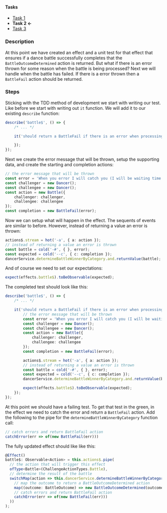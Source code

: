 #### Tasks ####

* [Task 1](./task-1.md)
* **Task 2 <-**
* [Task 3](./task-3.md)

### Description ###

At this point we have created an effect and a unit test for that effect that ensures if a dance battle successfully completes that the `BattleOutcomeDetermined` action is returned. But what if there is an error thrown for some reason when the battle is being processed? Next we will handle when the battle has failed. If there is a error thrown then a `BattleFail` action should be returned.

### Steps ###

Sticking with the TDD method of development we start with writing our test. Like before we start with writing out `it` function. We will add it to our existing `describe` function:

```ts
describe('battle$', () => {
	/* ... */

	it('should return a BattleFail if there is an error when processing the battle', () => {

	});
});
```

Next we create the error message that will be thrown, setup the supporting data, and create the starting and completion actions:

```ts
// the error message that will be thrown
const error = 'When you error I will catch you (I will be waiting time after time)';
const challenger = new Dancer();
const challengee = new Dancer();
const action = new Battle({
	challenger: challenger,
	challengee: challengee
});
const completion = new BattleFail(error);
```

Now we can setup what will happen in the effect. The sequents of events are similar to before. However, instead of returning a value an error is thrown:

```ts
actions$.stream = hot('-a', { a: action });
// instead of returning a value an error is thrown
const battle = cold('-#', { }, error);
const expected = cold('--c', { c: completion });
dancerService.determineBattleWinnerByCategory.and.returnValue(battle);
```

And of course we need to set our expectations:

```ts
expect(effects.battle$).toBeObservable(expected);
```

The completed test should look like this:

```ts
describe('battle$', () => {
	/* ... */

	it('should return a BattleFail if there is an error when processing the battle', () => {
		// the error message that will be thrown
		const error = 'When you error I will catch you (I will be waiting time after time)';
		const challenger = new Dancer();
		const challengee = new Dancer();
		const action = new Battle({
			challenger: challenger,
			challengee: challengee
		});
		const completion = new BattleFail(error);

		actions$.stream = hot('-a', { a: action });
		// instead of returning a value an error is thrown
		const battle = cold('-#', { }, error);
		const expected = cold('--c', { c: completion });
		dancerService.determineBattleWinnerByCategory.and.returnValue(battle);

		expect(effects.battle$).toBeObservable(expected);
	});
});
```

At this point we should have a failing test. To get that test in the green, in the effect we need to catch the error and return a `BattleFail` action. Add the following to the pipe for the `determineBattleWinnerByCategory` function call:

```ts
// catch errors and return BattleFail action
catchError(err => of(new BattleFail(err)))
```

The fully updated effect should like like this:

```ts
@Effect()
battle$: Observable<Action> = this.actions$.pipe(
  // the action that will trigger this effect
  ofType<Battle>(ChallengeActionTypes.Battle),
  // determine the result of the battle
  switchMap(action => this.dancerService.determineBattleWinnerByCategory(action.payload.challenger, action.payload.challengee).pipe(
    // map the outcome to return a BattleOutcomeDetermined action
    map((outcome: BattleOutcome) => new BattleOutcomeDetermined(outcome)),
	// catch errors and return BattleFail action
	catchError(err => of(new BattleFail(err)))
  ))
);
```
